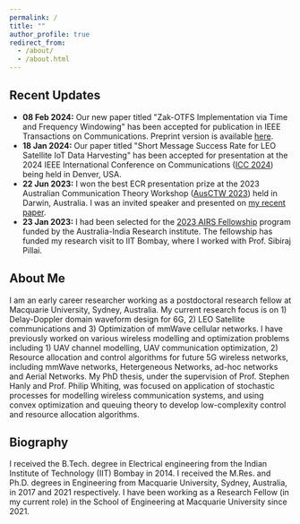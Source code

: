 ```yaml
---
permalink: /
title: ""
author_profile: true
redirect_from: 
  - /about/
  - /about.html
---
```


Recent Updates
---
* **08 Feb 2024:** Our new paper titled "Zak-OTFS Implementation via Time and Frequency Windowing" has been accepted for publication in IEEE Transactions on Communications. Preprint version is available [here](https://www.techrxiv.org/doi/full/10.36227/techrxiv.23790390.v1).
* **18 Jan 2024:** Our paper titled "Short Message Success Rate for LEO Satellite IoT Data Harvesting" has been accepted for presentation at the 2024 IEEE International Conference on Communications ([ICC 2024](https://icc2024.ieee-icc.org)) being held in Denver, USA.
* **22 Jun 2023:** I won the best ECR presentation prize at the 2023 Australian Communication Theory Workshop ([AusCTW 2023](https://sites.google.com/view/ausctw-2023/)) held in Darwin, Australia. I was an invited speaker and presented on [my recent paper](https://swaroop-gopalam.github.io/publications/2023-12-01-Distributed_Resource_Allocation_and_Flow_Control/).
* **23 Jan 2023:** I had been selected for the [2023 AIRS Fellowship](https://arch-india.org/australia-india-research-students-fellowship-program) program funded by the Australia-India Research institute. The fellowship has funded my research visit to IIT Bombay, where I worked with Prof. Sibiraj Pillai.


About Me
----
I am an early career researcher working as a postdoctoral research fellow at Macquarie University, Sydney, Australia. My current research focus is on 1) Delay-Doppler domain waveform design for 6G, 2) LEO Satellite communications and 3) Optimization of mmWave cellular networks. I have previously worked on various wireless modelling and optimization problems including 1) UAV channel modelling, UAV communication optimization, 2) Resource allocation and control algorithms for future 5G wireless networks, including mmWave networks, Hetergeneous Networks, ad-hoc networks and Aerial Networks. My PhD thesis, under the supervision of Prof. Stephen Hanly and Prof. Philip Whiting, was focused on application of stochastic processes for modelling wireless communication systems, and using convex optimization and queuing theory to develop low-complexity control and resource allocation algorithms.

Biography
---
I received the B.Tech. degree in Electrical engineering from the Indian Institute of Technology (IIT) Bombay in 2014. I received the M.Res. and Ph.D. degrees in Engineering from Macquarie University, Sydney, Australia, in 2017 and 2021 respectively. I have been working as a Research Fellow (in my current role) in the School of Engineering at Macquarie University since 2021. 


